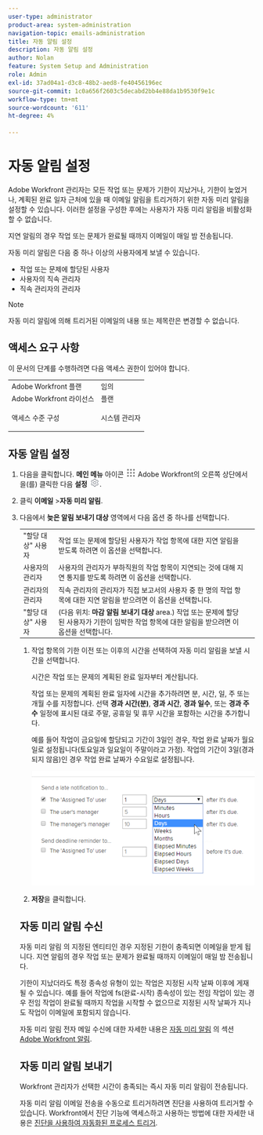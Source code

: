 ```yaml
---
user-type: administrator
product-area: system-administration
navigation-topic: emails-administration
title: 자동 알림 설정
description: 자동 알림 설정
author: Nolan
feature: System Setup and Administration
role: Admin
exl-id: 37ad04a1-d3c8-48b2-aed8-fe40456196ec
source-git-commit: 1c0a656f2603c5decabd2bb4e88da1b9530f9e1c
workflow-type: tm+mt
source-wordcount: '611'
ht-degree: 4%

---
```


# 자동 알림 설정

<!--DON'T DELETE, DRAFT OR HIDE THIS ARTICLE. IT IS LINKED TO THE PRODUCT, THROUGH THE CONTEXT SENSITIVE HELP LINKS.-->

Adobe Workfront 관리자는 모든 작업 또는 문제가 기한이 지났거나, 기한이 늦었거나, 계획된 완료 일자 근처에 있을 때 이메일 알림을 트리거하기 위한 자동 미리 알림을 설정할 수 있습니다. 이러한 설정을 구성한 후에는 사용자가 자동 미리 알림을 비활성화할 수 없습니다.

지연 알림의 경우 작업 또는 문제가 완료될 때까지 이메일이 매일 밤 전송됩니다.

자동 미리 알림은 다음 중 하나 이상의 사용자에게 보낼 수 있습니다.

* 작업 또는 문제에 할당된 사용자
* 사용자의 직속 관리자
* 직속 관리자의 관리자

>[!NOTE]
>
>자동 미리 알림에 의해 트리거된 이메일의 내용 또는 제목란은 변경할 수 없습니다.

## 액세스 요구 사항

이 문서의 단계를 수행하려면 다음 액세스 권한이 있어야 합니다.

<table style="table-layout:auto"> 
 <col> 
 <col> 
 <tbody> 
  <tr> 
   <td role="rowheader">Adobe Workfront 플랜</td> 
   <td>임의</td> 
  </tr> 
  <tr> 
   <td role="rowheader">Adobe Workfront 라이선스</td> 
   <td>플랜</td> 
  </tr> 
  <tr> 
   <td role="rowheader">액세스 수준 구성</td> 
   <td> <p>시스템 관리자</p> </td> 
  </tr> 
 </tbody> 
</table>

## 자동 알림 설정

1. 다음을 클릭합니다. **메인 메뉴** 아이콘 ![](assets/main-menu-icon.png) Adobe Workfront의 오른쪽 상단에서 을(를) 클릭한 다음 **설정** ![](assets/gear-icon-settings.png).

1. 클릭 **이메일** >**자동 미리 알림**.

1. 다음에서 **늦은 알림 보내기 대상** 영역에서 다음 옵션 중 하나를 선택합니다.

   <table>
    <tr>
        <td>"할당 대상" 사용자</td>
        <td>작업 또는 문제에 할당된 사용자가 작업 항목에 대한 지연 알림을 받도록 하려면 이 옵션을 선택합니다.</td>
        <td></td>
    </tr>
    <tr>
        <td>사용자의 관리자</td>
        <td>사용자의 관리자가 부하직원의 작업 항목이 지연되는 것에 대해 지연 통지를 받도록 하려면 이 옵션을 선택합니다.</td>
        <td></td>
    </tr>
    <tr>
        <td>관리자의 관리자</td>
        <td>직속 관리자의 관리자가 직접 보고서의 사용자 중 한 명의 작업 항목에 대한 지연 알림을 받으려면 이 옵션을 선택합니다.</td>
        <td></td>
    </tr>
    <tr>
        <td>"할당 대상" 사용자</td>
        <td>(다음 위치: <b>마감 알림 보내기 대상</b> area.) 작업 또는 문제에 할당된 사용자가 기한이 임박한 작업 항목에 대한 알림을 받으려면 이 옵션을 선택합니다.</td>
        <td></td>
    </tr>
</table>

1. 작업 항목의 기한 이전 또는 이후의 시간을 선택하여 자동 미리 알림을 보낼 시간을 선택합니다.

   시간은 작업 또는 문제의 계획된 완료 일자부터 계산됩니다.

   작업 또는 문제의 계획된 완료 일자에 시간을 추가하려면 분, 시간, 일, 주 또는 개월 수를 지정합니다. 선택 **경과 시간(분)**, **경과 시간**, **경과 일수**, 또는 **경과 주 수** 일정에 표시된 대로 주말, 공휴일 및 휴무 시간을 포함하는 시간을 추가합니다.

   예를 들어 작업이 금요일에 할당되고 기간이 3일인 경우, 작업 완료 날짜가 월요일로 설정됩니다(토요일과 일요일이 주말이라고 가정). 작업의 기간이 3일(경과되지 않음)인 경우 작업 완료 날짜가 수요일로 설정됩니다.

   ![](assets/time-increments-for-automatic-reminder.png)

1. **저장**&#x200B;을 클릭합니다.

## 자동 미리 알림 수신

자동 미리 알림 의 지정된 엔티티인 경우 지정된 기한이 충족되면 이메일을 받게 됩니다. 지연 알림의 경우 작업 또는 문제가 완료될 때까지 이메일이 매일 밤 전송됩니다.

기한이 지났더라도 특정 종속성 유형이 있는 작업은 지정된 시작 날짜 이후에 게재될 수 있습니다. 예를 들어 작업에 fs(완료-시작) 종속성이 있는 전임 작업이 있는 경우 전임 작업이 완료될 때까지 작업을 시작할 수 없으므로 지정된 시작 날짜가 지나도 작업이 이메일에 포함되지 않습니다.

자동 미리 알림 전자 메일 수신에 대한 자세한 내용은 [자동 미리 알림](../../../workfront-basics/using-notifications/wf-notifications.md#automatic-reminders) 의 섹션 [Adobe Workfront 알림](../../../workfront-basics/using-notifications/wf-notifications.md).

## 자동 미리 알림 보내기

Workfront 관리자가 선택한 시간이 충족되는 즉시 자동 미리 알림이 전송됩니다.

자동 미리 알림 이메일 전송을 수동으로 트리거하려면 진단을 사용하여 트리거할 수 있습니다. Workfront에서 진단 기능에 액세스하고 사용하는 방법에 대한 자세한 내용은 [진단을 사용하여 자동화된 프로세스 트리거](../../../administration-and-setup/manage-workfront/run-diagnostics/use-diagnostics-to-trigger-automated-processes.md).
